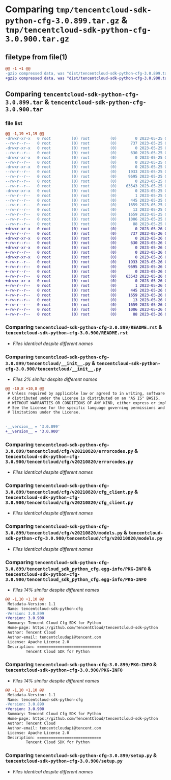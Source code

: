 # Comparing `tmp/tencentcloud-sdk-python-cfg-3.0.899.tar.gz` & `tmp/tencentcloud-sdk-python-cfg-3.0.900.tar.gz`

## filetype from file(1)

```diff
@@ -1 +1 @@
-gzip compressed data, was "dist/tencentcloud-sdk-python-cfg-3.0.899.tar", last modified: Thu May 25 00:19:59 2023, max compression
+gzip compressed data, was "dist/tencentcloud-sdk-python-cfg-3.0.900.tar", last modified: Fri May 26 02:13:22 2023, max compression
```

## Comparing `tencentcloud-sdk-python-cfg-3.0.899.tar` & `tencentcloud-sdk-python-cfg-3.0.900.tar`

### file list

```diff
@@ -1,19 +1,19 @@
-drwxr-xr-x   0 root         (0) root         (0)        0 2023-05-25 00:19:59.000000 tencentcloud-sdk-python-cfg-3.0.899/
--rw-r--r--   0 root         (0) root         (0)      737 2023-05-25 00:19:59.000000 tencentcloud-sdk-python-cfg-3.0.899/README.rst
-drwxr-xr-x   0 root         (0) root         (0)        0 2023-05-25 00:19:59.000000 tencentcloud-sdk-python-cfg-3.0.899/tencentcloud/
--rw-r--r--   0 root         (0) root         (0)      630 2023-05-25 00:19:59.000000 tencentcloud-sdk-python-cfg-3.0.899/tencentcloud/__init__.py
-drwxr-xr-x   0 root         (0) root         (0)        0 2023-05-25 00:19:59.000000 tencentcloud-sdk-python-cfg-3.0.899/tencentcloud/cfg/
--rw-r--r--   0 root         (0) root         (0)        0 2023-05-25 00:19:59.000000 tencentcloud-sdk-python-cfg-3.0.899/tencentcloud/cfg/__init__.py
-drwxr-xr-x   0 root         (0) root         (0)        0 2023-05-25 00:19:59.000000 tencentcloud-sdk-python-cfg-3.0.899/tencentcloud/cfg/v20210820/
--rw-r--r--   0 root         (0) root         (0)     1933 2023-05-25 00:19:59.000000 tencentcloud-sdk-python-cfg-3.0.899/tencentcloud/cfg/v20210820/errorcodes.py
--rw-r--r--   0 root         (0) root         (0)     9695 2023-05-25 00:19:59.000000 tencentcloud-sdk-python-cfg-3.0.899/tencentcloud/cfg/v20210820/cfg_client.py
--rw-r--r--   0 root         (0) root         (0)        0 2023-05-25 00:19:59.000000 tencentcloud-sdk-python-cfg-3.0.899/tencentcloud/cfg/v20210820/__init__.py
--rw-r--r--   0 root         (0) root         (0)    63543 2023-05-25 00:19:59.000000 tencentcloud-sdk-python-cfg-3.0.899/tencentcloud/cfg/v20210820/models.py
-drwxr-xr-x   0 root         (0) root         (0)        0 2023-05-25 00:19:59.000000 tencentcloud-sdk-python-cfg-3.0.899/tencentcloud_sdk_python_cfg.egg-info/
--rw-r--r--   0 root         (0) root         (0)        1 2023-05-25 00:19:59.000000 tencentcloud-sdk-python-cfg-3.0.899/tencentcloud_sdk_python_cfg.egg-info/dependency_links.txt
--rw-r--r--   0 root         (0) root         (0)      445 2023-05-25 00:19:59.000000 tencentcloud-sdk-python-cfg-3.0.899/tencentcloud_sdk_python_cfg.egg-info/SOURCES.txt
--rw-r--r--   0 root         (0) root         (0)     1659 2023-05-25 00:19:59.000000 tencentcloud-sdk-python-cfg-3.0.899/tencentcloud_sdk_python_cfg.egg-info/PKG-INFO
--rw-r--r--   0 root         (0) root         (0)       13 2023-05-25 00:19:59.000000 tencentcloud-sdk-python-cfg-3.0.899/tencentcloud_sdk_python_cfg.egg-info/top_level.txt
--rw-r--r--   0 root         (0) root         (0)     1659 2023-05-25 00:19:59.000000 tencentcloud-sdk-python-cfg-3.0.899/PKG-INFO
--rw-r--r--   0 root         (0) root         (0)     1006 2023-05-25 00:19:59.000000 tencentcloud-sdk-python-cfg-3.0.899/setup.py
--rw-r--r--   0 root         (0) root         (0)       88 2023-05-25 00:19:59.000000 tencentcloud-sdk-python-cfg-3.0.899/setup.cfg
+drwxr-xr-x   0 root         (0) root         (0)        0 2023-05-26 02:13:22.000000 tencentcloud-sdk-python-cfg-3.0.900/
+-rw-r--r--   0 root         (0) root         (0)      737 2023-05-26 02:13:22.000000 tencentcloud-sdk-python-cfg-3.0.900/README.rst
+drwxr-xr-x   0 root         (0) root         (0)        0 2023-05-26 02:13:22.000000 tencentcloud-sdk-python-cfg-3.0.900/tencentcloud/
+-rw-r--r--   0 root         (0) root         (0)      630 2023-05-26 02:13:22.000000 tencentcloud-sdk-python-cfg-3.0.900/tencentcloud/__init__.py
+drwxr-xr-x   0 root         (0) root         (0)        0 2023-05-26 02:13:22.000000 tencentcloud-sdk-python-cfg-3.0.900/tencentcloud/cfg/
+-rw-r--r--   0 root         (0) root         (0)        0 2023-05-26 02:13:22.000000 tencentcloud-sdk-python-cfg-3.0.900/tencentcloud/cfg/__init__.py
+drwxr-xr-x   0 root         (0) root         (0)        0 2023-05-26 02:13:22.000000 tencentcloud-sdk-python-cfg-3.0.900/tencentcloud/cfg/v20210820/
+-rw-r--r--   0 root         (0) root         (0)     1933 2023-05-26 02:13:22.000000 tencentcloud-sdk-python-cfg-3.0.900/tencentcloud/cfg/v20210820/errorcodes.py
+-rw-r--r--   0 root         (0) root         (0)     9695 2023-05-26 02:13:22.000000 tencentcloud-sdk-python-cfg-3.0.900/tencentcloud/cfg/v20210820/cfg_client.py
+-rw-r--r--   0 root         (0) root         (0)        0 2023-05-26 02:13:22.000000 tencentcloud-sdk-python-cfg-3.0.900/tencentcloud/cfg/v20210820/__init__.py
+-rw-r--r--   0 root         (0) root         (0)    63543 2023-05-26 02:13:22.000000 tencentcloud-sdk-python-cfg-3.0.900/tencentcloud/cfg/v20210820/models.py
+drwxr-xr-x   0 root         (0) root         (0)        0 2023-05-26 02:13:22.000000 tencentcloud-sdk-python-cfg-3.0.900/tencentcloud_sdk_python_cfg.egg-info/
+-rw-r--r--   0 root         (0) root         (0)        1 2023-05-26 02:13:22.000000 tencentcloud-sdk-python-cfg-3.0.900/tencentcloud_sdk_python_cfg.egg-info/dependency_links.txt
+-rw-r--r--   0 root         (0) root         (0)      445 2023-05-26 02:13:22.000000 tencentcloud-sdk-python-cfg-3.0.900/tencentcloud_sdk_python_cfg.egg-info/SOURCES.txt
+-rw-r--r--   0 root         (0) root         (0)     1659 2023-05-26 02:13:22.000000 tencentcloud-sdk-python-cfg-3.0.900/tencentcloud_sdk_python_cfg.egg-info/PKG-INFO
+-rw-r--r--   0 root         (0) root         (0)       13 2023-05-26 02:13:22.000000 tencentcloud-sdk-python-cfg-3.0.900/tencentcloud_sdk_python_cfg.egg-info/top_level.txt
+-rw-r--r--   0 root         (0) root         (0)     1659 2023-05-26 02:13:22.000000 tencentcloud-sdk-python-cfg-3.0.900/PKG-INFO
+-rw-r--r--   0 root         (0) root         (0)     1006 2023-05-26 02:13:22.000000 tencentcloud-sdk-python-cfg-3.0.900/setup.py
+-rw-r--r--   0 root         (0) root         (0)       88 2023-05-26 02:13:22.000000 tencentcloud-sdk-python-cfg-3.0.900/setup.cfg
```

### Comparing `tencentcloud-sdk-python-cfg-3.0.899/README.rst` & `tencentcloud-sdk-python-cfg-3.0.900/README.rst`

 * *Files identical despite different names*

### Comparing `tencentcloud-sdk-python-cfg-3.0.899/tencentcloud/__init__.py` & `tencentcloud-sdk-python-cfg-3.0.900/tencentcloud/__init__.py`

 * *Files 2% similar despite different names*

```diff
@@ -10,8 +10,8 @@
 # Unless required by applicable law or agreed to in writing, software
 # distributed under the License is distributed on an "AS IS" BASIS,
 # WITHOUT WARRANTIES OR CONDITIONS OF ANY KIND, either express or implied.
 # See the License for the specific language governing permissions and
 # limitations under the License.
 
 
-__version__ = '3.0.899'
+__version__ = '3.0.900'
```

### Comparing `tencentcloud-sdk-python-cfg-3.0.899/tencentcloud/cfg/v20210820/errorcodes.py` & `tencentcloud-sdk-python-cfg-3.0.900/tencentcloud/cfg/v20210820/errorcodes.py`

 * *Files identical despite different names*

### Comparing `tencentcloud-sdk-python-cfg-3.0.899/tencentcloud/cfg/v20210820/cfg_client.py` & `tencentcloud-sdk-python-cfg-3.0.900/tencentcloud/cfg/v20210820/cfg_client.py`

 * *Files identical despite different names*

### Comparing `tencentcloud-sdk-python-cfg-3.0.899/tencentcloud/cfg/v20210820/models.py` & `tencentcloud-sdk-python-cfg-3.0.900/tencentcloud/cfg/v20210820/models.py`

 * *Files identical despite different names*

### Comparing `tencentcloud-sdk-python-cfg-3.0.899/tencentcloud_sdk_python_cfg.egg-info/PKG-INFO` & `tencentcloud-sdk-python-cfg-3.0.900/tencentcloud_sdk_python_cfg.egg-info/PKG-INFO`

 * *Files 14% similar despite different names*

```diff
@@ -1,10 +1,10 @@
 Metadata-Version: 1.1
 Name: tencentcloud-sdk-python-cfg
-Version: 3.0.899
+Version: 3.0.900
 Summary: Tencent Cloud Cfg SDK for Python
 Home-page: https://github.com/TencentCloud/tencentcloud-sdk-python
 Author: Tencent Cloud
 Author-email: tencentcloudapi@tencent.com
 License: Apache License 2.0
 Description: ============================
         Tencent Cloud SDK for Python
```

### Comparing `tencentcloud-sdk-python-cfg-3.0.899/PKG-INFO` & `tencentcloud-sdk-python-cfg-3.0.900/PKG-INFO`

 * *Files 14% similar despite different names*

```diff
@@ -1,10 +1,10 @@
 Metadata-Version: 1.1
 Name: tencentcloud-sdk-python-cfg
-Version: 3.0.899
+Version: 3.0.900
 Summary: Tencent Cloud Cfg SDK for Python
 Home-page: https://github.com/TencentCloud/tencentcloud-sdk-python
 Author: Tencent Cloud
 Author-email: tencentcloudapi@tencent.com
 License: Apache License 2.0
 Description: ============================
         Tencent Cloud SDK for Python
```

### Comparing `tencentcloud-sdk-python-cfg-3.0.899/setup.py` & `tencentcloud-sdk-python-cfg-3.0.900/setup.py`

 * *Files identical despite different names*

